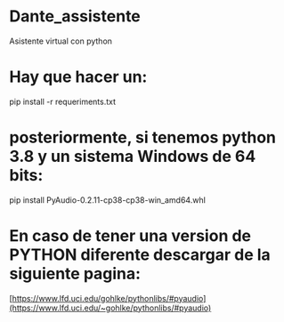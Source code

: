 # Dante_assistente
Asistente virtual con python

# Hay que hacer un:
pip install -r requeriments.txt

# posteriormente, si tenemos python 3.8 y un sistema Windows de 64 bits:
pip install PyAudio-0.2.11-cp38-cp38-win_amd64.whl

# En caso de tener una version de PYTHON diferente descargar de la siguiente pagina:
[https://www.lfd.uci.edu/gohlke/pythonlibs/#pyaudio](https://www.lfd.uci.edu/~gohlke/pythonlibs/#pyaudio)
